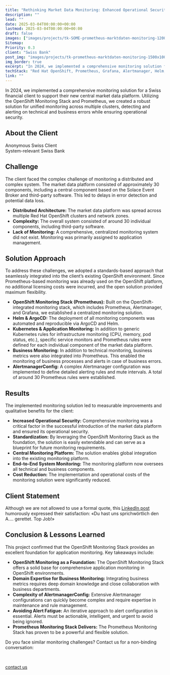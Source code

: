 ```yaml
---
title: "Rethinking Market Data Monitoring: Enhanced Operational Security and Cost Reduction with Prometheus at a Swiss Bank"
description: ""
lead: ""
date: 2025-03-04T00:00:00+00:00
lastmod: 2025-03-04T00:00:00+00:00
draft: false
images: ["images/projects/tk-SOME-prometheus-marktdaten-monitoring-1200x630.png"]
Sitemap:
Priority: 0.3
client: "Swiss Bank"
post_img: "images/projects/tk-prometheus-marktdaten-monitoring-1500x1000.png"
img_border: true
excerpt: "In 2024, we implemented a comprehensive monitoring solution for a Swiss financial client to support their new central market data platform. Utilizing the OpenShift Monitoring Stack and Prometheus, we created a robust solution for unified monitoring across multiple clusters, detecting and alerting on technical and business errors while ensuring operational security."
techStack: "Red Hat OpenShift, Prometheus, Grafana, Alertmanager, Helm, Argo CD"
link: ""
---
```



In 2024, we implemented a comprehensive monitoring solution for a Swiss financial client to support their new central market data platform. Utilizing the OpenShift Monitoring Stack and Prometheus, we created a robust solution for unified monitoring across multiple clusters, detecting and alerting on technical and business errors while ensuring operational security.

## About the Client

Anonymous Swiss Client  
System-relevant Swiss Bank  

## Challenge

The client faced the complex challenge of monitoring a distributed and complex system. The market data platform consisted of approximately 30 components, including a central component based on the Solace Event Broker and third-party software. This led to delays in error detection and potential data loss.

* **Distributed Architecture:** The market data platform was spread across multiple Red Hat OpenShift clusters and network zones.
* **Complexity:** The overall system consisted of around 30 individual components, including third-party software.
* **Lack of Monitoring:** A comprehensive, centralized monitoring system did not exist. Monitoring was primarily assigned to application management.

## Solution Approach

To address these challenges, we adopted a standards-based approach that seamlessly integrated into the client’s existing OpenShift environment. Since Prometheus-based monitoring was already used on the OpenShift platform, no additional licensing costs were incurred, and the open solution provided maximum flexibility.

* **OpenShift Monitoring Stack (Prometheus):** Built on the OpenShift-integrated monitoring stack, which includes Prometheus, Alertmanager, and Grafana, we established a centralized monitoring solution.
* **Helm & ArgoCD:** The deployment of all monitoring components was automated and reproducible via ArgoCD and Helm.
* **Kubernetes & Application Monitoring:** In addition to generic Kubernetes rules for infrastructure monitoring (CPU, memory, pod status, etc.), specific service monitors and Prometheus rules were defined for each individual component of the market data platform.
* **Business Monitoring:** In addition to technical monitoring, business metrics were also integrated into Prometheus. This enabled the monitoring of business processes and alerts in case of business errors.
* **AlertmanagerConfig:** A complex Alertmanager configuration was implemented to define detailed alerting rules and mute intervals. A total of around 30 Prometheus rules were established.

## Results

The implemented monitoring solution led to measurable improvements and qualitative benefits for the client:

* **Increased Operational Security:** Comprehensive monitoring was a critical factor in the successful introduction of the market data platform and ensured its operational security.
* **Standardization:** By leveraging the OpenShift Monitoring Stack as the foundation, the solution is easily extendable and can serve as a blueprint for future monitoring requirements.
* **Central Monitoring Platform:** The solution enables global integration into the existing monitoring platform.
* **End-to-End System Monitoring:** The monitoring platform now oversees all technical and business components.
* **Cost Reduction:** The implementation and operational costs of the monitoring solution were significantly reduced.

## Client Statement

Although we are not allowed to use a formal quote, this [LinkedIn post](https://www.linkedin.com/posts/thomas-philipona-thun_intothecloud-prometheus-cloudnative-activity-7244310833726390273-pFjM) humorously expressed their satisfaction: «Du hast uns sprichwörtlich den A…. gerettet. Top Job!»

## Conclusion & Lessons Learned

This project confirmed that the OpenShift Monitoring Stack provides an excellent foundation for application monitoring. Key takeaways include:

* **OpenShift Monitoring as a Foundation:** The OpenShift Monitoring Stack offers a solid base for comprehensive application monitoring in OpenShift environments.
* **Domain Expertise for Business Monitoring:** Integrating business metrics requires deep domain knowledge and close collaboration with business departments.
* **Complexity of AlertmanagerConfig:** Extensive Alertmanager configurations can quickly become complex and require expertise in maintenance and rule management.
* **Avoiding Alert Fatigue:** An iterative approach to alert configuration is essential. Alerts must be actionable, intelligent, and urgent to avoid being ignored.
* **Prometheus Monitoring Stack Delivers:** The Prometheus Monitoring Stack has proven to be a powerful and flexible solution.

Do you face similar monitoring challenges? Contact us for a non-binding conversation:

&nbsp;

<a class="btn btn-primary rounded-pill" href="mailto:hallo@tim-koko.ch">contact us</a>

